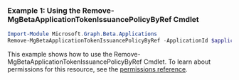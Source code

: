 ### Example 1: Using the Remove-MgBetaApplicationTokenIssuancePolicyByRef Cmdlet
```powershell
Import-Module Microsoft.Graph.Beta.Applications
Remove-MgBetaApplicationTokenIssuancePolicyByRef -ApplicationId $applicationId -TokenIssuancePolicyId $tokenIssuancePolicyId
```
This example shows how to use the Remove-MgBetaApplicationTokenIssuancePolicyByRef Cmdlet.
To learn about permissions for this resource, see the [permissions reference](/graph/permissions-reference).
